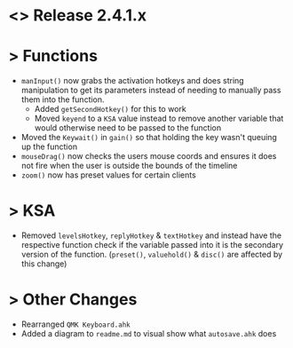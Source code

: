 # <> Release 2.4.1.x

# > Functions
- `manInput()` now grabs the activation hotkeys and does string manipulation to get its parameters instead of needing to manually pass them into the function.
    - Added `getSecondHotkey()` for this to work
    - Moved `keyend` to a `KSA` value instead to remove another variable that would otherwise need to be passed to the function
- Moved the `Keywait()` in `gain()` so that holding the key wasn't queuing up the function
- `mouseDrag()` now checks the users mouse coords and ensures it does not fire when the user is outside the bounds of the timeline
- `zoom()` now has preset values for certain clients

# > KSA
- Removed `levelsHotkey`, `replyHotkey` & `textHotkey` and instead have the respective function check if the variable passed into it is the secondary version of the function. (`preset()`, `valuehold()` & `disc()` are affected by this change)

# > Other Changes
- Rearranged `QMK Keyboard.ahk`
- Added a diagram to `readme.md` to visual show what `autosave.ahk` does